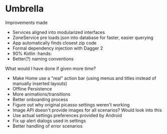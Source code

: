 # Umbrella
Improvements made
- Services aligned into modularized interfaces
- ZoneService pre loads json into database for faster, easier querying
- App automatically finds closest zip code
- Formal dependency injection with Dagger 2
- 90% Kotlin :hands:
- Better(?) naming conventions

What would I have done if given more time?
- Make Home use a "real" action bar (using menus and titles instead of manually inserted layouts)
- Offline Persistence
- More animations/transitions
- Better onboarding process
- Figure out why original picasso settings weren't working
- Image API doesn't provide images for all scenarios? Would look into this
- Use actual settings preferences provided by Android 
- Fix up alert dialogs used in settings
- Better handling of error scenarios
